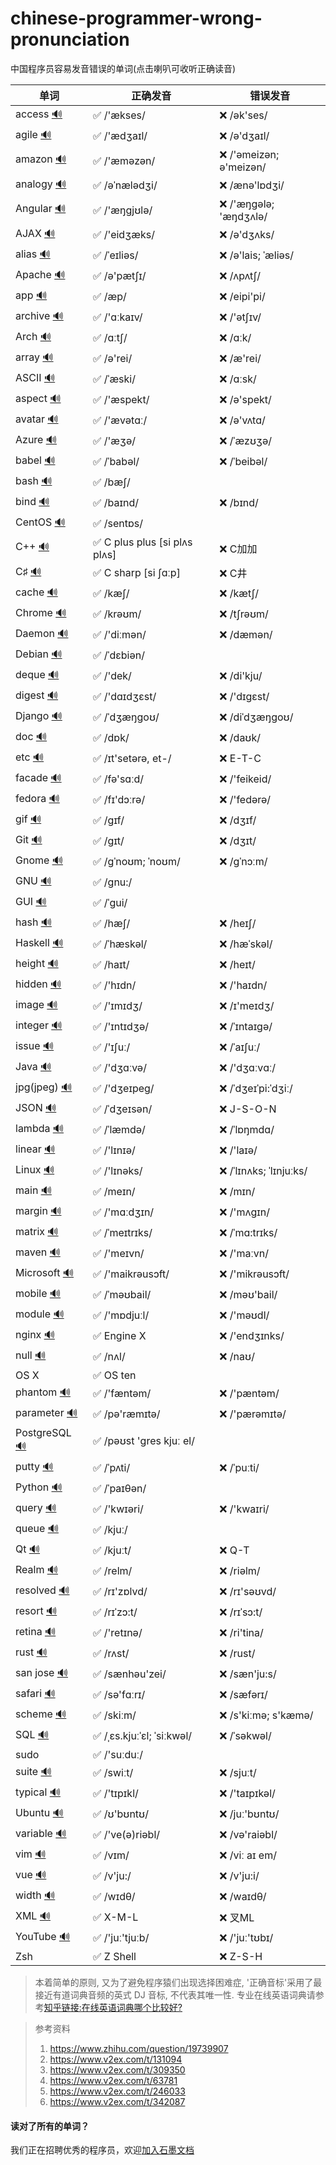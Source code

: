 # chinese-programmer-wrong-pronunciation

中国程序员容易发音错误的单词(点击喇叭可收听正确读音)

| 单词  | 正确发音 | 错误发音 |
| ---- | ------- | ------- |
| access [🔊](http://dict.youdao.com/dictvoice?audio=access&type=1) | ✅ /'ækses/ | ❌ /ək'ses/ |
| agile [🔊](http://dict.youdao.com/dictvoice?audio=agile&type=1) | ✅ /'ædʒaɪl/ | ❌ /ə'dʒaɪl/ |
| amazon [🔊](http://dict.youdao.com/dictvoice?audio=amazon&type=1) | ✅ /'æməzən/ | ❌ /'əmeizən; ə'meizən/ |
| analogy [🔊](http://dict.youdao.com/dictvoice?audio=analogy&type=1) | ✅ /əˈnælədʒi/ | ❌ /ænə'lɒdʒi/ |
| Angular [🔊](http://dict.youdao.com/dictvoice?audio=Angular&type=1) | ✅ /'æŋgjʊlə/ | ❌ /'æŋɡələ; 'æŋdʒʌlə/ |
| AJAX [🔊](http://dict.youdao.com/dictvoice?audio=AJAX&type=1) | ✅ /'eidʒæks/ | ❌ /ə'dʒʌks/ |
| alias [🔊](http://dict.youdao.com/dictvoice?audio=alias&type=2) | ✅ /ˈeɪliəs/| ❌ /ə'lais; ˈæliəs/ |
| Apache [🔊](http://dict.youdao.com/dictvoice?audio=Apache&type=1) | ✅ /ə'pætʃɪ/ | ❌ /ʌpʌtʃ/ |
| app [🔊](http://dict.youdao.com/dictvoice?audio=app&type=1) | ✅ /æp/ | ❌ /eipi'pi/|
| archive [🔊](http://dict.youdao.com/dictvoice?audio=archive&type=1) | ✅ /'ɑːkaɪv/ | ❌ /'ətʃɪv/ |
| Arch [🔊](http://dict.youdao.com/dictvoice?audio=arch&type=2) | ✅ /ɑːtʃ/ | ❌ /ɑːk/ |
| array [🔊](http://dict.youdao.com/dictvoice?audio=array&type=1) | ✅ /ə'rei/ | ❌ /æ'rei/ |
| ASCII [🔊](http://dict.youdao.com/dictvoice?audio=ascii&type=2) | ✅ /ˈæski/ | ❌ /ɑːsk/ |
| aspect [🔊](http://dict.youdao.com/dictvoice?audio=aspect&type=1) | ✅ /'æspekt/ | ❌ /ə'spekt/ |
| avatar [🔊](http://dict.youdao.com/dictvoice?audio=avatar&type=1) | ✅ /'ævətɑː/ | ❌ /ə'vʌtɑ/ |
| Azure [🔊](http://dict.youdao.com/dictvoice?audio=azure&type=1)| ✅ /'æʒə/ | ❌ /ˈæzʊʒə/ |
| babel [🔊](https://translate.google.cn/translate_tts?ie=UTF-8&q=babel&tl=en&total=1&idx=0&textlen=5&tk=632683.1038295&client=t&prev=input) | ✅ /ˈbabəl/ | ❌ /ˈbeibəl/ |
| bash [🔊](http://dict.youdao.com/dictvoice?audio=bash&type=2)| ✅ /bæʃ/ | |
| bind [🔊](http://dict.youdao.com/dictvoice?audio=bind&type=1) | ✅ /baɪnd/ | ❌ /bɪnd/ |
| CentOS [🔊](http://dict.youdao.com/dictvoice?audio=cache&type=2) | ✅ /sentɒs/ | |
| C++ [🔊](https://translate.google.cn/translate_tts?ie=UTF-8&q=C%2B%2B&tl=en&total=1&idx=0&textlen=3&tk=756760.916643&client=t&prev=input) | ✅ C plus plus [si plʌs plʌs] | ❌ C加加 |
| C♯ [🔊](https://translate.google.cn/translate_tts?ie=UTF-8&q=C%23&tl=en&total=1&idx=0&textlen=2&tk=583320.955939&client=t&prev=input) | ✅ C sharp [si ʃɑːp] | ❌ C井 |
| cache [🔊](http://dict.youdao.com/dictvoice?audio=cache&type=1) | ✅ /kæʃ/ | ❌ /kætʃ/ |
| Chrome [🔊](http://dict.youdao.com/dictvoice?audio=chrome&type=1) | ✅ /krəʊm/ | ❌ /tʃrəʊm/ |
| Daemon [🔊](http://dict.youdao.com/dictvoice?audio=Daemon&type=1) | ✅ /'diːmən/ | ❌ /dæmən/ |
| Debian [🔊](http://dict.youdao.com/dictvoice?audio=debian&type=2) | ✅ /ˈdɛbiən/ | |
| deque [🔊](http://dict.youdao.com/dictvoice?audio=deque&type=1) | ✅ /'dek/ | ❌ /di'kju/ |
| digest [🔊](http://dict.youdao.com/dictvoice?audio=digest&type=1) | ✅ /'dɑɪdʒɛst/ | ❌ /'dɪgɛst/ |
| Django [🔊](http://dict.youdao.com/dictvoice?audio=Django&type=1) | ✅ /ˈdʒæŋɡoʊ/ | ❌ /diˈdʒæŋɡoʊ/ |
| doc [🔊](http://dict.youdao.com/dictvoice?audio=doc&type=1) | ✅ /dɒk/| ❌ /daʊk/ |
| etc [🔊](http://dict.youdao.com/dictvoice?audio=etc&type=1) | ✅ /ɪt'setərə, et-/ | ❌ E-T-C |
| facade [🔊](http://dict.youdao.com/dictvoice?audio=facade&type=1) | ✅ /fə'sɑːd/| ❌ /'feikeid/ |
| fedora [🔊](http://dict.youdao.com/dictvoice?audio=fedora&type=1) | ✅ /fɪ'dɔːrə/| ❌ /'fedərə/ |
| gif [🔊](upload.wikimedia.org/wikipedia/commons/2/2b/En-us-gif-1.ogg) | ✅ /ɡɪf/ | ❌ /dʒɪf/ |
| Git [🔊](http://dict.youdao.com/dictvoice?audio=git&type=1) | ✅ /ɡɪt/ | ❌ /dʒɪt/ |
| Gnome [🔊](http://dict.youdao.com/dictvoice?audio=gnome&type=1) | ✅ /ɡˈnoʊm; ˈnoʊm/ | ❌ /ɡˈnɔːm/ |
| GNU [🔊](https://upload.wikimedia.org/wikipedia/commons/2/24/En-gnu.ogg) | ✅ /gnu:/ | |
| GUI [🔊](http://dict.youdao.com/dictvoice?audio=GUI&type=1) | ✅ /ˈɡui/ | |
| hash [🔊](http://dict.youdao.com/dictvoice?audio=hash&type=1) | ✅ /hæʃ/ | ❌ /heɪʃ/ |
| Haskell [🔊](http://dict.youdao.com/dictvoice?audio=haskell&type=1) | ✅ /ˈhæskəl/ | ❌ /hæˈskəl/ |
| height [🔊](http://dict.youdao.com/dictvoice?audio=height&type=1) | ✅ /haɪt/ | ❌ /heɪt/ |
| hidden [🔊](http://dict.youdao.com/dictvoice?audio=hidden&type=1) | ✅ /'hɪdn/ | ❌ /'haɪdn/ |
| image [🔊](http://dict.youdao.com/dictvoice?audio=image&type=1) | ✅ /'ɪmɪdʒ/ | ❌ /ɪ'meɪdʒ/ |
| integer [🔊](http://dict.youdao.com/dictvoice?audio=integer&type=1) | ✅ /'ɪntɪdʒə/ | ❌ /ˈɪntaɪgə/ |
| issue [🔊](http://dict.youdao.com/dictvoice?audio=issue&type=1) | ✅ /'ɪʃuː/ | ❌ /ˈaɪʃuː/ |
| Java [🔊](http://dict.youdao.com/dictvoice?audio=java&type=1) | ✅ /'dʒɑːvə/ | ❌ /'dʒɑːvɑː/ |
| jpg(jpeg) [🔊](http://dict.youdao.com/dictvoice?audio=JPEG&type=1) | ✅ /'dʒeɪpeɡ/ | ❌ /ˈdʒeɪˈpi:ˈdʒiː/ |
| JSON [🔊](https://translate.google.cn/translate_tts?ie=UTF-8&q=JSON&tl=en&total=1&idx=0&textlen=4&tk=118973.499718&client=t&prev=input) | ✅ /ˈdʒeɪsən/ | ❌ J-S-O-N |
| lambda [🔊](http://dict.youdao.com/dictvoice?audio=lambda&type=1) | ✅ /ˈlæmdə/ | ❌ /ˈlɒŋmdɑ/ |
| linear [🔊](http://dict.youdao.com/dictvoice?audio=linear&type=1) | ✅ /'lɪnɪə/ | ❌ /'laɪə/ |
| Linux [🔊](http://dict.youdao.com/dictvoice?audio=linux&type=2) | ✅ /'lɪnəks/ | ❌ /ˈlɪnʌks; ˈlɪnjuːks/ |
| main [🔊](http://dict.youdao.com/dictvoice?audio=main&type=1) | ✅ /meɪn/ | ❌ /mɪn/ |
| margin [🔊](http://dict.youdao.com/dictvoice?audio=margin&type=1) | ✅ /'mɑːdʒɪn/ | ❌ /'mʌgɪn/ |
| matrix [🔊](http://dict.youdao.com/dictvoice?audio=matrix&type=1) | ✅ /ˈmeɪtrɪks/ | ❌ /ˈmɑ:trɪks/ |
| maven [🔊](http://dict.youdao.com/dictvoice?audio=maven&type=1) | ✅ /'meɪvn/ | ❌ /'maːvn/ |
| Microsoft [🔊](http://dict.youdao.com/dictvoice?audio=Microsoft&type=1) | ✅ /'maikrəusɔft/ | ❌ /'mikrəusɔft/ |
| mobile [🔊](http://dict.youdao.com/dictvoice?audio=mobile&type=1) | ✅ /ˈməʊbail/ | ❌ /məʊ'bail/ |
| module [🔊](http://dict.youdao.com/dictvoice?audio=module&type=1) | ✅ /'mɒdjuːl/ | ❌ /'məʊdl/ |
| nginx [🔊](https://translate.google.cn/translate_tts?ie=UTF-8&q=nginx&tl=en&total=1&idx=0&textlen=5&tk=526031.947828&client=t&prev=input) | ✅ Engine X | ❌ /'endʒɪnks/ |
| null [🔊](http://dict.youdao.com/dictvoice?audio=null&type=1) | ✅ /nʌl/ | ❌ /naʊ/ |
| OS X | ✅ OS ten | |
| phantom [🔊](http://dict.youdao.com/dictvoice?audio=phantom&type=2) | ✅ /'fæntəm/ | ❌ /'pæntəm/ |
| parameter [🔊](http://dict.youdao.com/dictvoice?audio=parameter&type=1) | ✅ /pə'ræmɪtə/ | ❌ /'pærəmɪtə/ |
| PostgreSQL [🔊](http://www.postgresql.org/files/postgresql.mp3) | ✅ /pəʊst 'ɡres kjuː el/ | |
| putty [🔊](http://dict.youdao.com/dictvoice?audio=putty&type=1) | ✅ /ˈpʌti/ | ❌ /ˈpuːti/ |
| Python [🔊](http://dict.youdao.com/dictvoice?audio=python&type=2) | ✅ /ˈpaɪθən/ | |
| query [🔊](http://dict.youdao.com/dictvoice?audio=query&type=1) | ✅ /'kwɪəri/ | ❌ /'kwaɪri/ |
| queue [🔊](http://dict.youdao.com/dictvoice?audio=queue&type=1) | ✅ /kjuː/ | |
| Qt [🔊](http://dict.youdao.com/dictvoice?audio=cute&type=1) | ✅ /kjuːt/ | ❌ Q-T |
| Realm [🔊](http://dict.youdao.com/dictvoice?audio=realm&type=1) | ✅ /relm/ | ❌ /riəlm/ |
| resolved [🔊](http://dict.youdao.com/dictvoice?audio=resolved&type=1) | ✅ /rɪ'zɒlvd/ | ❌ /rɪ'səʊvd/ |
| resort [🔊](http://dict.youdao.com/dictvoice?audio=resort&type=1) | ✅ /rɪˈzɔ:t/ | ❌ /rɪˈsɔ:t/ |
| retina [🔊](http://dict.youdao.com/dictvoice?audio=retina&type=1) | ✅ /'retɪnə/ | ❌ /ri'tina/ |
| rust [🔊](http://dict.youdao.com/dictvoice?audio=rust&type=1) | ✅ /rʌst/ | ❌ /rust/ |
| san jose [🔊](http://dict.youdao.com/dictvoice?audio=san%20jose&type=1) | ✅ /sænhəu'zei/ | ❌ /sæn'ju:s/ |
| safari [🔊](http://dict.youdao.com/dictvoice?audio=safari&type=1) | ✅ /sə'fɑːrɪ/ | ❌ /sæfərɪ/ |
| scheme [🔊](http://dict.youdao.com/dictvoice?audio=scheme&type=1) | ✅ /skiːm/ | ❌ /s'kiːmə; s'kæmə/ |
| SQL [🔊](http://dict.youdao.com/dictvoice?audio=SQL&type=1) | ✅ /ˌɛs.kjuːˈɛl; ˈsiːkwəl/ | ❌ /ˈsəkwəl/ |
| sudo | ✅ /'suːduː/ | |
| suite [🔊](http://dict.youdao.com/dictvoice?audio=suite&type=1) | ✅ /swiːt/ | ❌ /sjuːt/ |
| typical [🔊](http://dict.youdao.com/dictvoice?audio=typical&type=1) | ✅ /'tɪpɪkl/ | ❌ /'taɪpɪkəl/ |
| Ubuntu [🔊](http://dict.youdao.com/dictvoice?audio=ubuntu&type=1) | ✅ /ʊ'bʊntʊ/ | ❌ /juː'bʊntʊ/ |
| variable [🔊](http://dict.youdao.com/dictvoice?audio=variable&type=1) | ✅ /'ve(ə)riəbl/ | ❌ /və'raiəbl/ |
| vim [🔊](http://upload.wikimedia.org/wikipedia/commons/6/68/En-us-vim.ogg) | ✅ /vɪm/ | ❌ /viː aɪ em/ |
| vue [🔊](http://dict.youdao.com/dictvoice?audio=vue&type=1) | ✅ /v'ju:/ | ❌ /v'ju:i/ |
| width [🔊](http://dict.youdao.com/dictvoice?audio=width&type=1) | ✅ /wɪdθ/ | ❌ /waɪdθ/ |
| XML [🔊](http://dict.youdao.com/dictvoice?audio=XML&type=1) | ✅ X-M-L | ❌ 叉ML |
| YouTube [🔊](http://dict.youdao.com/dictvoice?audio=youtube&type=1) | ✅ /'juː'tjuːb/ | ❌ /'juː'tʊbɪ/ |
| Zsh | ✅ Z Shell | ❌ Z-S-H |

> 本着简单的原则, 又为了避免程序猿们出现选择困难症, '正确音标'采用了最接近有道词典音频的英式 DJ 音标, 不代表其唯一性.
> 专业在线英语词典请参考[知乎链接:在线英语词典哪个比较好?](https://www.zhihu.com/question/19707759)



> 参考资料
>
> 1. https://www.zhihu.com/question/19739907
> 2. https://www.v2ex.com/t/131094
> 3. https://www.v2ex.com/t/309350
> 4. https://www.v2ex.com/t/63781
> 5. https://www.v2ex.com/t/246033
> 6. https://www.v2ex.com/t/342087


#### 读对了所有的单词？
我们正在招聘优秀的程序员，欢迎[加入石墨文档](https://shimo.im/doc/G3ckHEVF3f4qANHk)
